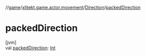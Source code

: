 //[game](../../../index.md)/[xlitekt.game.actor.movement](../index.md)/[Direction](index.md)/[packedDirection](packed-direction.md)

# packedDirection

[jvm]\
val [packedDirection](packed-direction.md): [Int](https://kotlinlang.org/api/latest/jvm/stdlib/kotlin/-int/index.html)
